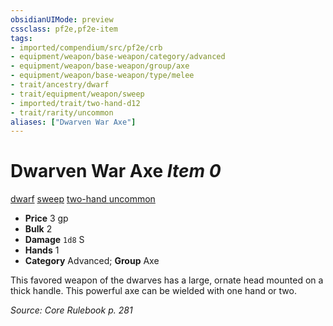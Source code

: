 ```yaml
---
obsidianUIMode: preview
cssclass: pf2e,pf2e-item
tags:
- imported/compendium/src/pf2e/crb
- equipment/weapon/base-weapon/category/advanced
- equipment/weapon/base-weapon/group/axe
- equipment/weapon/base-weapon/type/melee
- trait/ancestry/dwarf
- trait/equipment/weapon/sweep
- imported/trait/two-hand-d12
- trait/rarity/uncommon
aliases: ["Dwarven War Axe"]
---
```

# Dwarven War Axe *Item 0*  
[dwarf](dwarf.md)  [sweep](sweep.md)  [two-hand <d12>](two-hand.md)  [uncommon](uncommon.md)  

- **Price** 3 gp
- **Bulk** 2
- **Damage** `1d8` S
- **Hands** 1
- **Category** Advanced; **Group** Axe 

This favored weapon of the dwarves has a large, ornate head mounted on a thick handle. This powerful axe can be wielded with one hand or two.

*Source: Core Rulebook p. 281*
